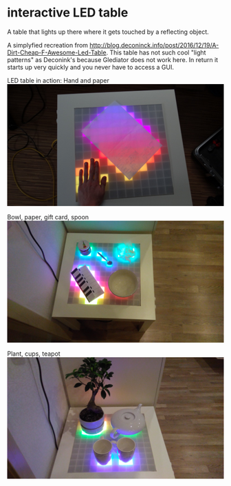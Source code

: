 # interactive LED table

A table that lights up there where it gets touched by a reflecting object.

A simplyfied recreation from http://blog.deconinck.info/post/2016/12/19/A-Dirt-Cheap-F-Awesome-Led-Table. This table has not such cool "light patterns" as Deconink's because Glediator does not work here.
In return it starts up very quickly and you never have to access a GUI.


LED table in action:
Hand and paper
![LED table in action](https://github.com/Daniel595/LED_projects_WS28xx/blob/master/interactive_LED_Table/pictures/LED_table.jpg)

Bowl, paper, gift card, spoon
![LED table in action](https://github.com/Daniel595/LED_projects_WS28xx/blob/master/interactive_LED_Table/pictures/IMAG0178.jpg)

Plant, cups, teapot
![LED table in action](https://github.com/Daniel595/LED_projects_WS28xx/blob/master/interactive_LED_Table/pictures/IMAG0179.jpg)

